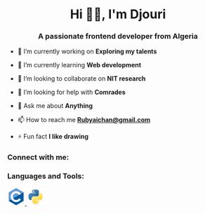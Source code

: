 <h1 align="center">Hi 🫶🏻, I'm Djouri</h1>
<h3 align="center">A passionate frontend developer from Algeria</h3>

- 🔭 I’m currently working on **Exploring my talents**

- 🌱 I’m currently learning **Web development**

- 👯 I’m looking to collaborate on **NIT research**

- 🤝 I’m looking for help with **Comrades**

- 💬 Ask me about **Anything**

- 📫 How to reach me **Rubyaichan@gmail.com**

- ⚡ Fun fact **I like drawing**

<h3 align="left">Connect with me:</h3>
<p align="left">
</p>

<h3 align="left">Languages and Tools:</h3>
<p align="left"> <a href="https://www.cprogramming.com/" target="_blank" rel="noreferrer"> <img src="https://raw.githubusercontent.com/devicons/devicon/master/icons/c/c-original.svg" alt="c" width="40" height="40"/> </a> <a href="https://www.python.org" target="_blank" rel="noreferrer"> <img src="https://raw.githubusercontent.com/devicons/devicon/master/icons/python/python-original.svg" alt="python" width="40" height="40"/> </a> </p>
